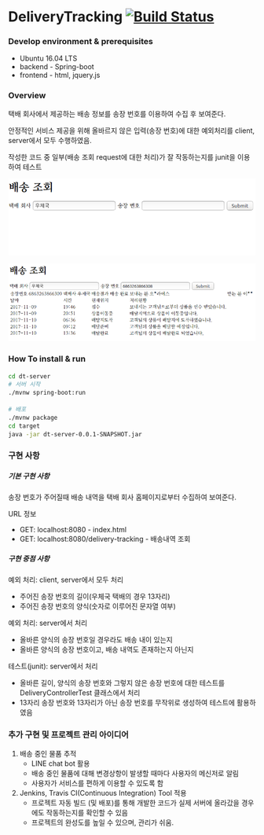 # DeliveryTracking [![Build Status](https://travis-ci.org/so3500/DeliveryTrackingPublic.svg?branch=master)](https://travis-ci.org/so3500/DeliveryTrackingPublic)

### Develop environment & prerequisites

* Ubuntu 16.04 LTS
* backend - Spring-boot
* frontend - html, jquery.js

### Overview

택배 회사에서 제공하는 배송 정보를 송장 번호를 이용하여 수집 후 보여준다.

안정적인 서비스 제공을 위해 올바르지 않은 입력(송장 번호)에 대한 예외처리를 client, server에서 모두 수행하였음.

작성한 코드 중 일부(배송 조회 request에 대한 처리)가 잘 작동하는지를 junit을 이용하여 테스트



![delivery_tracking_before](./img/delivery_tracking_before.png)

![delivery_tracking_after](./img/delivery_tracking_after.png)



### How To install & run

```sh
cd dt-server
# 서버 시작
./mvnw spring-boot:run

# 배포
./mvnw package
cd target
java -jar dt-server-0.0.1-SNAPSHOT.jar
```



### 구현 사항

##### 기본 구현 사항

송장 번호가 주어질때 배송 내역을 택배 회사 홈페이지로부터 수집하여 보여준다.

URL 정보

* GET: localhost:8080 - index.html
* GET: localhost:8080/delivery-tracking - 배송내역 조회

##### 구현 중점 사항

예외 처리: client, server에서 모두 처리 

* 주어진 송장 번호의 길이(우체국 택배의 경우 13자리)
* 주어진 송장 번호의 양식(숫자로 이루어진 문자열 여부)

예외 처리: server에서 처리 

* 올바른 양식의 송장 번호일 경우라도 배송 내이 있는지 
* 올바른 양식의 송장 번호이고, 배송 내역도 존재하는지 아닌지

테스트(junit): server에서 처리 

* 올바른 길이, 양식의 송장 번호와 그렇지 않은 송장 번호에 대한 테스트를 DeliveryControllerTest 클래스에서 처리
* 13자리 송장 번호와 13자리가 아닌 송장 번호를 무작위로 생성하여 테스트에 활용하였음 



### 추가 구현 및 프로젝트 관리 아이디어

1. 배송 중인 물품 추적
   * LINE chat bot 활용
   * 배송 중인 물품에 대해 변경상항이 발생할 때마다 사용자의 메신저로 알림
   * 사용자가 서비스를 편하게 이용할 수 있도록 함
2. Jenkins, Travis  CI(Continuous Integration) Tool 적용
   * 프로젝트 자동 빌드 (및 배포)를 통해 개발한 코드가 실제 서버에 올라갔을 경우에도 작동하는지를 확인할 수 있음
   * 프로젝트의 완성도를 높일 수 있으며, 관리가 쉬움.

